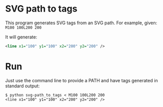 # SVG path to tags

This program generates SVG tags from an SVG path. For example, given: `M100 100L200 200`

It will generate:

```xml
<line x1="100" y1="100" x2="200" y2="200" />
```

# Run

Just use the command line to provide a PATH and have tags generated in standard output:

```
$ python svg-path_to_tags < M100 100L200 200
<line x1="100" y1="100" x2="200" y2="200" />
```
